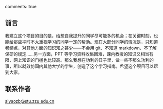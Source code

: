 comments: true 

## 前言

我建立这个项目的目的是，给想自我提升的同学尽可能多的机会；在关键时刻，也能给那些平时不太重视学习的同学一定的帮助。现在大部分同学的情况是，只知道卷绩点，对其他方面的知识知之甚少——不会用 git、不知道 markdown、不了解保研的规定……另一方面，PPT 等学习资料收集困难，课内教授的知识又相当有限，网上知识的门槛也比较高。那么我想在功利的日子里，做一些不那么功利的事，所以就效仿国内其他大学的学生，创造了这个学习指南。希望这个项目可以帮到大家。

## 联系作者

aiyaozb@stu.zzu.edu.cn